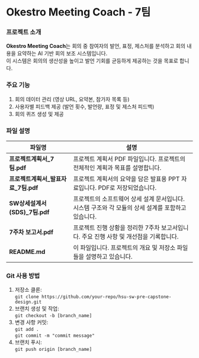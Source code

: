 # Okestro Meeting Coach - 7팀

### 프로젝트 소개
**Okestro Meeting Coach**는 회의 중 참여자의 발언, 표정, 제스처를 분석하고 회의 내용을 요약하는 AI 기반 회의 보조 시스템입니다.  
이 시스템은 회의의 생산성을 높이고 발언 기회를 균등하게 제공하는 것을 목표로 합니다.

### 주요 기능
1. 회의 데이터 관리 (영상 URL, 요약본, 참가자 목록 등)
2. 사용자별 피드백 제공 (발언 횟수, 발언량, 표정 및 제스처 피드백)
3. 회의 퀴즈 생성 및 제공

### 파일 설명

| 파일명                         | 설명                                                    |
| ------------------------------ | ------------------------------------------------------- |
| **프로젝트계획서_7팀.pdf**       | 프로젝트 계획서 PDF 파일입니다. 프로젝트의 전체적인 계획과 목표를 설명합니다. |
| **프로젝트계획서_발표자료_7팀.pdf** | 프로젝트 계획서의 요약을 담은 발표용 PPT 자료입니다. PDF로 저장되었습니다. |
| **SW상세설계서(SDS)_7팀.pdf**   | 프로젝트의 소프트웨어 상세 설계 문서입니다. 시스템 구조와 각 모듈의 상세 설계를 포함하고 있습니다. |
| **7주차 보고서.pdf**            | 프로젝트 진행 상황을 정리한 7주차 보고서입니다. 주요 진행 사항 및 개선점을 기록합니다. |
| **README.md**                   | 이 파일입니다. 프로젝트의 개요 및 저장소 파일들을 설명하고 있습니다. |

### Git 사용 방법
1. 저장소 클론:  
   `git clone https://github.com/your-repo/hsu-sw-pre-capstone-design.git`
2. 브랜치 생성 및 작업:  
   `git checkout -b [branch_name]`
3. 변경 사항 커밋:  
   `git add .`  
   `git commit -m "commit message"`
4. 브랜치 푸시:  
   `git push origin [branch_name]`
